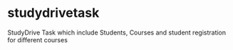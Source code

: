 # studydrivetask
StudyDrive Task which include Students, Courses and student registration for different courses
